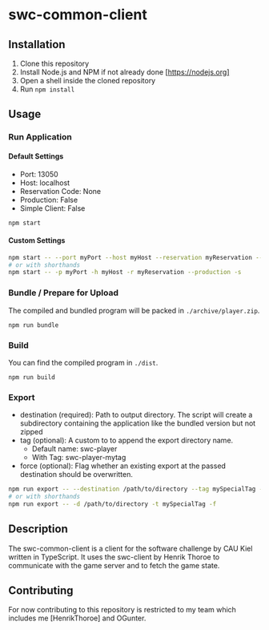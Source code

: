 # swc-common-client

## Installation
1. Clone this repository
2. Install Node.js and NPM if not already done [https://nodejs.org]
3. Open a shell inside the cloned repository
4. Run `npm install`

## Usage

### Run Application

#### Default Settings
- Port: 13050
- Host: localhost
- Reservation Code: None
- Production: False
- Simple Client: False
```
npm start
```

#### Custom Settings
```sh
npm start -- --port myPort --host myHost --reservation myReservation --production --stupid
# or with shorthands
npm start -- -p myPort -h myHost -r myReservation --production -s
```

### Bundle / Prepare for Upload

The compiled and bundled program will be packed in `./archive/player.zip`.
```
npm run bundle
```

### Build

You can find the compiled program in `./dist`.
```
npm run build
```

### Export 
- destination (required): Path to output directory. The script will create a subdirectory containing the application like the bundled version but not zipped
- tag (optional): A custom to to append the export directory name.
    - Default name: swc-player
    - With Tag: swc-player-mytag
- force (optional): Flag whether an existing export at the passed destination should be overwritten.
```sh
npm run export -- --destination /path/to/directory --tag mySpecialTag --force
# or with shorthands
npm run export -- -d /path/to/directory -t mySpecialTag -f
```

## Description
The swc-common-client is a client for the software challenge by CAU Kiel written in TypeScript. It uses the swc-client by Henrik Thoroe to communicate with the game server and to fetch the game state. 

## Contributing
For now contributing to this repository is restricted to my team which includes me [HenrikThoroe] and OGunter.
